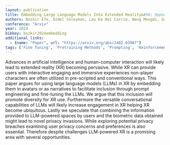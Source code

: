 ```yaml
---
layout: publication
title: Embedding Large Language Models Into Extended Reality&#58; Opportunities And Challenges For Inclusion, Engagement, And Privacy
authors: Bozkir Efe, Özdel Süleyman, Lau Ka Hei Carrie, Wang Mengdi, Gao Hong, Kasneci Enkelejda
conference: "Arxiv"
year: 2024
bibkey: bozkir2024embedding
additional_links:
  - {name: "Paper", url: "https://arxiv.org/abs/2402.03907"}
tags: ['Fine Tuning', 'Pretraining Methods', 'Prompting', 'Reinforcement Learning', 'Training Techniques']
---
```

Advances in artificial intelligence and human-computer interaction will likely lead to extended reality (XR) becoming pervasive. While XR can provide users with interactive engaging and immersive experiences non-player characters are often utilized in pre-scripted and conventional ways. This paper argues for using large language models (LLMs) in XR by embedding them in avatars or as narratives to facilitate inclusion through prompt engineering and fine-tuning the LLMs. We argue that this inclusion will promote diversity for XR use. Furthermore the versatile conversational capabilities of LLMs will likely increase engagement in XR helping XR become ubiquitous. Lastly we speculate that combining the information provided to LLM-powered spaces by users and the biometric data obtained might lead to novel privacy invasions. While exploring potential privacy breaches examining user privacy concerns and preferences is also essential. Therefore despite challenges LLM-powered XR is a promising area with several opportunities.
